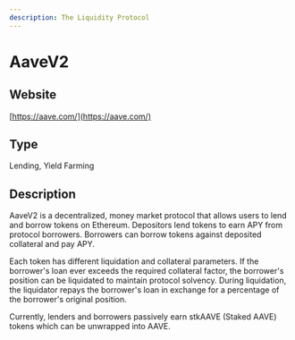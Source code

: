 ```yaml
---
description: The Liquidity Protocol
---
```


# AaveV2

## Website

[https://aave.com/](https://aave.com/)

## Type

Lending, Yield Farming

## Description

AaveV2 is a decentralized, money market protocol that allows users to lend and borrow tokens on Ethereum. Depositors lend tokens to earn APY from protocol borrowers. Borrowers can borrow tokens against deposited collateral and pay APY.

Each token has different liquidation and collateral parameters. If the borrower's loan ever exceeds the required collateral factor, the borrower's position can be liquidated to maintain protocol solvency. During liquidation, the liquidator repays the borrower's loan in exchange for a percentage of the borrower's original position.

Currently, lenders and borrowers passively earn stkAAVE \(Staked AAVE\) tokens which can be unwrapped into AAVE.

